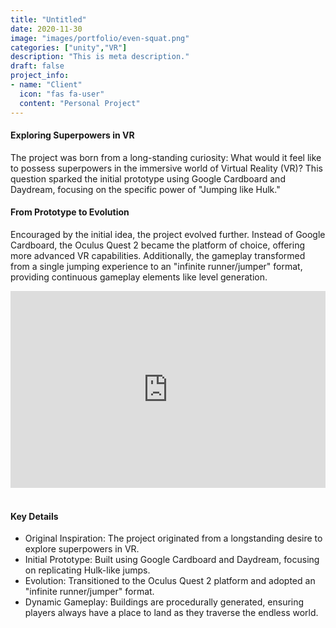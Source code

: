 ```yaml
---
title: "Untitled"
date: 2020-11-30
image: "images/portfolio/even-squat.png"
categories: ["unity","VR"]
description: "This is meta description."
draft: false
project_info:
- name: "Client"
  icon: "fas fa-user"
  content: "Personal Project"
---
```

#### Exploring Superpowers in VR

The project was born from a long-standing curiosity: What would it feel like to possess superpowers in the immersive world of Virtual Reality (VR)? This question sparked the initial prototype using Google Cardboard and Daydream, focusing on the specific power of "Jumping like Hulk."

#### From Prototype to Evolution

Encouraged by the initial idea, the project evolved further. Instead of Google Cardboard, the Oculus Quest 2 became the platform of choice, offering more advanced VR capabilities. Additionally, the gameplay transformed from a single jumping experience to an "infinite runner/jumper" format, providing continuous gameplay elements like level generation.

<iframe width="100%" height="315" src="https://www.youtube.com/embed/pOy0da8j6t0" title="YouTube video player" frameborder="0" allow="accelerometer; autoplay; clipboard-write; encrypted-media; gyroscope; picture-in-picture" allowfullscreen></iframe>
<br><br/>

#### Key Details

- Original Inspiration: The project originated from a longstanding desire to explore superpowers in VR.
- Initial Prototype: Built using Google Cardboard and Daydream, focusing on replicating Hulk-like jumps.
- Evolution: Transitioned to the Oculus Quest 2 platform and adopted an "infinite runner/jumper" format.
- Dynamic Gameplay: Buildings are procedurally generated, ensuring players always have a place to land as they traverse the endless world.
